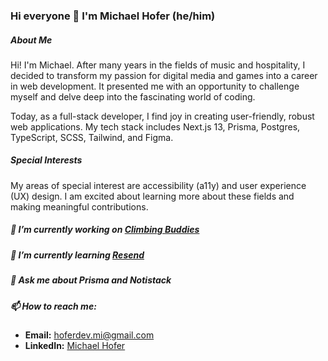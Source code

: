 ### Hi everyone 👋 I'm Michael Hofer (he/him)

##### About Me
Hi! I'm Michael. After many years in the fields of music and hospitality, I decided to transform my passion for digital media and games into a career in web development. It presented me with an opportunity to challenge myself and delve deep into the fascinating world of coding.

Today, as a full-stack developer, I find joy in creating user-friendly, robust web applications. My tech stack includes Next.js 13, Prisma, Postgres, TypeScript, SCSS, Tailwind, and Figma.

##### Special Interests
My areas of special interest are accessibility (a11y) and user experience (UX) design. I am excited about learning more about these fields and making meaningful contributions.

##### 🔭 I’m currently working on [Climbing Buddies](https://github.com/hoferit/climbing-buddies)

##### 🌱 I’m currently learning [Resend](https://resend.com/)

##### 💬 Ask me about Prisma and Notistack

#####  📫 How to reach me: 
- **Email:** [hoferdev.mi@gmail.com](mailto:hoferdev.mi@gmail.com)
- **LinkedIn:** [Michael Hofer](https://www.linkedin.com/in/michael-hofer-webdev/)

<!--
**hoferit/hoferit** is a ✨ _special_ ✨ repository because its `README.md` (this file) appears on your GitHub profile.

Here are some ideas to get you started:

- 🔭 I’m currently working on ...
- 🌱 I’m currently learning ...
- 👯 I’m looking to collaborate on ...
- 🤔 I’m looking for help with ...
- 💬 Ask me about ...
- 📫 How to reach me: 
- **Email:** [hoferdev.mi@gmail.com](mailto:hoferdev.mi@gmail.com)
- **LinkedIn:** [Michael Hofer](https://www.linkedin.com/in/michael-hofer-webdev/)
- **GitHub:** [hoferit](https://github.com/hoferit)
- 😄 Pronouns: ...
- ⚡ Fun fact: ...
-->
